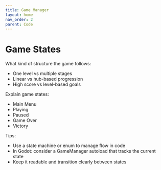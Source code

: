 ```yaml
---
title: Game Manager
layout: home
nav_order: 2
parent: Code
---
```


# Game States

What kind of structure the game follows:
* One level vs multiple stages
* Linear vs hub-based progression
* High score vs level-based goals

Explain game states:
* Main Menu
* Playing
* Paused
* Game Over
* Victory

Tips:
* Use a state machine or enum to manage flow in code
* In Godot: consider a GameManager autoload that tracks the current state
* Keep it readable and transition clearly between states